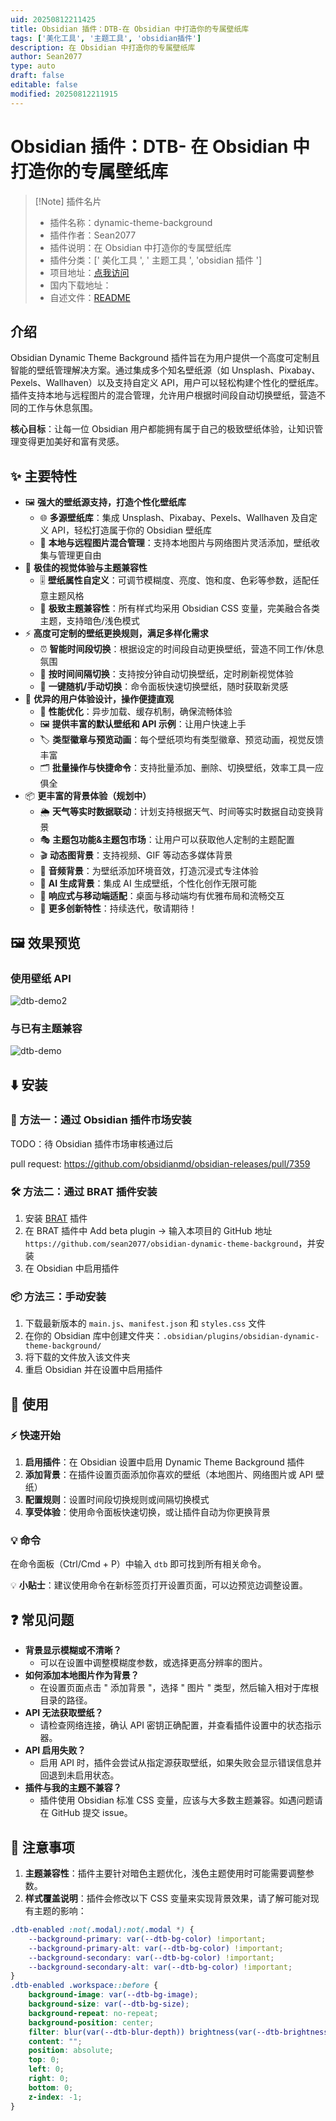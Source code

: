 ```yaml
---
uid: 20250812211425
title: Obsidian 插件：DTB-在 Obsidian 中打造你的专属壁纸库
tags: ['美化工具', '主题工具', 'obsidian插件']
description: 在 Obsidian 中打造你的专属壁纸库
author: Sean2077
type: auto
draft: false
editable: false
modified: 20250812211915
---
```


# Obsidian 插件：DTB- 在 Obsidian 中打造你的专属壁纸库

> [!Note] 插件名片
> - 插件名称：dynamic-theme-background
> - 插件作者：Sean2077
> - 插件说明：在 Obsidian 中打造你的专属壁纸库
> - 插件分类：[' 美化工具 ', ' 主题工具 ', 'obsidian 插件 ']
> - 项目地址：[点我访问](https://github.com/sean2077/obsidian-dynamic-theme-background)
> - 国内下载地址：
> - 自述文件：[README](https://github.com/sean2077/obsidian-dynamic-theme-background/blob/master/README.zh.md)



## 介绍

Obsidian Dynamic Theme Background 插件旨在为用户提供一个高度可定制且智能的壁纸管理解决方案。通过集成多个知名壁纸源（如 Unsplash、Pixabay、Pexels、Wallhaven）以及支持自定义 API，用户可以轻松构建个性化的壁纸库。插件支持本地与远程图片的混合管理，允许用户根据时间段自动切换壁纸，营造不同的工作与休息氛围。

**核心目标**：让每一位 Obsidian 用户都能拥有属于自己的极致壁纸体验，让知识管理变得更加美好和富有灵感。

## ✨ 主要特性

- 🖼️ **强大的壁纸源支持，打造个性化壁纸库**
  - 🌐 **多源壁纸库**：集成 Unsplash、Pixabay、Pexels、Wallhaven 及自定义 API，轻松打造属于你的 Obsidian 壁纸库
  - 📁 **本地与远程图片混合管理**：支持本地图片与网络图片灵活添加，壁纸收集与管理更自由
- 🎨 **极佳的视觉体验与主题兼容性**
  - 🎚️ **壁纸属性自定义**：可调节模糊度、亮度、饱和度、色彩等参数，适配任意主题风格
  - 🧩 **极致主题兼容性**：所有样式均采用 Obsidian CSS 变量，完美融合各类主题，支持暗色/浅色模式
- ⚡ **高度可定制的壁纸更换规则，满足多样化需求**
  - ⏰ **智能时间段切换**：根据设定的时间段自动更换壁纸，营造不同工作/休息氛围
  - 🔄 **按时间间隔切换**：支持按分钟自动切换壁纸，定时刷新视觉体验
  - 🎲 **一键随机/手动切换**：命令面板快速切换壁纸，随时获取新灵感
- 🤝 **优异的用户体验设计，操作便捷直观**
  - 🚀 **性能优化**：异步加载、缓存机制，确保流畅体验
  - 🖼️ **提供丰富的默认壁纸和 API 示例**：让用户快速上手
  - 🏷️ **类型徽章与预览动画**：每个壁纸项均有类型徽章、预览动画，视觉反馈丰富
  - 🗂️ **批量操作与快捷命令**：支持批量添加、删除、切换壁纸，效率工具一应俱全
- 📦 **更丰富的背景体验（规划中）**
  - 🌦️ **天气等实时数据联动**：计划支持根据天气、时间等实时数据自动变换背景
  - 🎭 **主题包功能&主题包市场**：让用户可以获取他人定制的主题配置
  - 🎬 **动态图背景**：支持视频、GIF 等动态多媒体背景
  - 🎵 **音频背景**：为壁纸添加环境音效，打造沉浸式专注体验
  - 🤖 **AI 生成背景**：集成 AI 生成壁纸，个性化创作无限可能
  - 📱 **响应式与移动端适配**：桌面与移动端均有优雅布局和流畅交互
  - 🚧 **更多创新特性**：持续迭代，敬请期待！

## 🖼️ 效果预览

### 使用壁纸 API

![dtb-demo2](https://cdn.pkmer.cn/images/202508122109961.gif!pkmer)

### 与已有主题兼容

![dtb-demo](https://cdn.pkmer.cn/images/202508122109963.gif!pkmer)

## ⬇️ 安装

### 🛒 方法一：通过 Obsidian 插件市场安装

TODO：待 Obsidian 插件市场审核通过后

pull request: <https://github.com/obsidianmd/obsidian-releases/pull/7359>

### 🛠️ 方法二：通过 BRAT 插件安装

1. 安装 [BRAT](https://github.com/TfTHacker/obsidian42-brat) 插件
2. 在 BRAT 插件中 Add beta plugin -> 输入本项目的 GitHub 地址 `https://github.com/sean2077/obsidian-dynamic-theme-background`，并安装
3. 在 Obsidian 中启用插件

### 📦 方法三：手动安装

1. 下载最新版本的 `main.js`、`manifest.json` 和 `styles.css` 文件
2. 在你的 Obsidian 库中创建文件夹：`.obsidian/plugins/obsidian-dynamic-theme-background/`
3. 将下载的文件放入该文件夹
4. 重启 Obsidian 并在设置中启用插件

## 🚀 使用

### ⚡ 快速开始

1. **启用插件**：在 Obsidian 设置中启用 Dynamic Theme Background 插件
2. **添加背景**：在插件设置页面添加你喜欢的壁纸（本地图片、网络图片或 API 壁纸）
3. **配置规则**：设置时间段切换规则或间隔切换模式
4. **享受体验**：使用命令面板快速切换，或让插件自动为你更换背景

### 💡 命令

在命令面板（Ctrl/Cmd + P）中输入 `dtb` 即可找到所有相关命令。

💡 **小贴士**：建议使用命令在新标签页打开设置页面，可以边预览边调整设置。

## ❓ 常见问题

- **背景显示模糊或不清晰？**
  - 可以在设置中调整模糊度参数，或选择更高分辨率的图片。
- **如何添加本地图片作为背景？**
  - 在设置页面点击 " 添加背景 "，选择 " 图片 " 类型，然后输入相对于库根目录的路径。
- **API 无法获取壁纸？**
  - 请检查网络连接，确认 API 密钥正确配置，并查看插件设置中的状态指示器。
- **API 启用失败？**
  - 启用 API 时，插件会尝试从指定源获取壁纸，如果失败会显示错误信息并回退到未启用状态。
- **插件与我的主题不兼容？**
  - 插件使用 Obsidian 标准 CSS 变量，应该与大多数主题兼容。如遇问题请在 GitHub 提交 issue。

## 📝 注意事项

1. **主题兼容性**：插件主要针对暗色主题优化，浅色主题使用时可能需要调整参数。
2. **样式覆盖说明**：插件会修改以下 CSS 变量来实现背景效果，请了解可能对现有主题的影响：

```css
.dtb-enabled :not(.modal):not(.modal *) {
    --background-primary: var(--dtb-bg-color) !important;
    --background-primary-alt: var(--dtb-bg-color) !important;
    --background-secondary: var(--dtb-bg-color) !important;
    --background-secondary-alt: var(--dtb-bg-color) !important;
}
.dtb-enabled .workspace::before {
    background-image: var(--dtb-bg-image);
    background-size: var(--dtb-bg-size);
    background-repeat: no-repeat;
    background-position: center;
    filter: blur(var(--dtb-blur-depth)) brightness(var(--dtb-brightness)) saturate(var(--dtb-saturate));
    content: "";
    position: absolute;
    top: 0;
    left: 0;
    right: 0;
    bottom: 0;
    z-index: -1;
}
```
